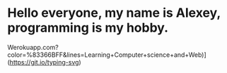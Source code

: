 # Hello everyone, my name is Alexey, programming is my hobby.
Werokuapp.com?color=%83366BFF&lines=Learning+Computer+science+and+Web)](https://git.io/typing-svg)
